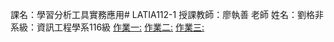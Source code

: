 課名：學習分析工具實務應用# LATIA112-1
授課教師：廖執善 老師
姓名：劉格非
系級：資訊工程學系116級
[作業一:](https://github.com/fionaliu0621/LATIA112-1/blob/main/HW1.py)
[作業二:](https://github.com/fionaliu0621/LATIA112-1/blob/main/hw2(selenium).py)
[作業三:](https://github.com/fionaliu0621/LATIA112-1/upload/main)
